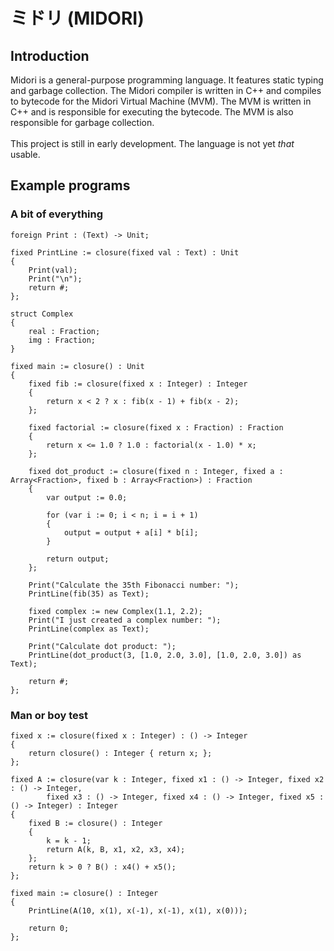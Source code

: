 # ミドリ (MIDORI)

## Introduction

Midori is a general-purpose programming language. It features static typing and garbage collection. The Midori compiler is written in C++ and compiles to bytecode for the Midori Virtual Machine (MVM). 
The MVM is written in C++ and is responsible for executing the bytecode. The MVM is also responsible for garbage collection.
<br><br>
This project is still in early development. The language is not yet *that* usable.

## Example programs
### A bit of everything
```
foreign Print : (Text) -> Unit;

fixed PrintLine := closure(fixed val : Text) : Unit
{
	Print(val);
	Print("\n");
	return #;
};

struct Complex
{
	real : Fraction;
	img : Fraction;
}

fixed main := closure() : Unit
{
	fixed fib := closure(fixed x : Integer) : Integer
	{
		return x < 2 ? x : fib(x - 1) + fib(x - 2);
	};

	fixed factorial := closure(fixed x : Fraction) : Fraction
	{
		return x <= 1.0 ? 1.0 : factorial(x - 1.0) * x;
	};

	fixed dot_product := closure(fixed n : Integer, fixed a : Array<Fraction>, fixed b : Array<Fraction>) : Fraction
	{
		var output := 0.0;

		for (var i := 0; i < n; i = i + 1)
		{
			output = output + a[i] * b[i];
		}

		return output;
	};

	Print("Calculate the 35th Fibonacci number: ");
	PrintLine(fib(35) as Text);

	fixed complex := new Complex(1.1, 2.2);
	Print("I just created a complex number: ");
	PrintLine(complex as Text);

	Print("Calculate dot product: ");
	PrintLine(dot_product(3, [1.0, 2.0, 3.0], [1.0, 2.0, 3.0]) as Text);

	return #;
};
```
### Man or boy test
```
fixed x := closure(fixed x : Integer) : () -> Integer
{
    return closure() : Integer { return x; };
};

fixed A := closure(var k : Integer, fixed x1 : () -> Integer, fixed x2 : () -> Integer, 
        fixed x3 : () -> Integer, fixed x4 : () -> Integer, fixed x5 : () -> Integer) : Integer
{
    fixed B := closure() : Integer
    {
        k = k - 1;
        return A(k, B, x1, x2, x3, x4); 
    };
    return k > 0 ? B() : x4() + x5();
};

fixed main := closure() : Integer
{
    PrintLine(A(10, x(1), x(-1), x(-1), x(1), x(0)));   

    return 0;
};
```

